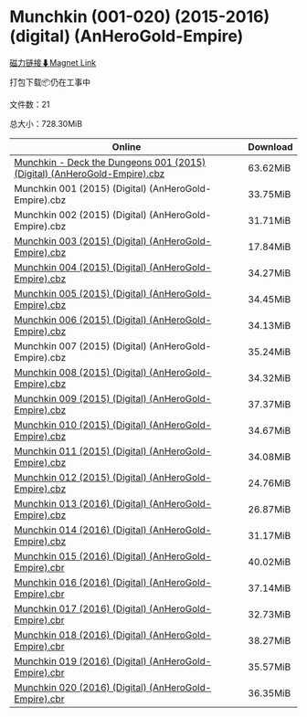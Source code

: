 # Munchkin (001-020) (2015-2016) (digital) (AnHeroGold-Empire)

[磁力链接⬇Magnet Link](magnet:?xt=urn:btih:648c93f9ee4f58403c93c4d18bdb5eed90ae4ba0&dn=Munchkin%20%28001-020%29%20%282015-2016%29%20%28digital%29%20%28AnHeroGold-Empire%29)

打包下载📦仍在工事中

文件数：21

总大小：728.30MiB

Online | Download
--- | ---
[Munchkin - Deck the Dungeons 001 (2015) (Digital) (AnHeroGold-Empire).cbz](https://github.com/alicewish/markdown/blob/master/comic/Munchkin-Deck-Dungeons-001-2015-Digital-AnHeroGold-Empire-cbz.md) | 63.62MiB
Munchkin 001 (2015) (Digital) (AnHeroGold-Empire).cbz | 33.75MiB
Munchkin 002 (2015) (Digital) (AnHeroGold-Empire).cbz | 31.71MiB
[Munchkin 003 (2015) (Digital) (AnHeroGold-Empire).cbz](https://github.com/alicewish/markdown/blob/master/comic/Munchkin-003-2015-Digital-AnHeroGold-Empire-cbz.md) | 17.84MiB
[Munchkin 004 (2015) (Digital) (AnHeroGold-Empire).cbz](https://github.com/alicewish/markdown/blob/master/comic/Munchkin-004-2015-Digital-AnHeroGold-Empire-cbz.md) | 34.27MiB
[Munchkin 005 (2015) (Digital) (AnHeroGold-Empire).cbz](https://github.com/alicewish/markdown/blob/master/comic/Munchkin-005-2015-Digital-AnHeroGold-Empire-cbz.md) | 34.45MiB
[Munchkin 006 (2015) (Digital) (AnHeroGold-Empire).cbz](https://github.com/alicewish/markdown/blob/master/comic/Munchkin-006-2015-Digital-AnHeroGold-Empire-cbz.md) | 34.13MiB
Munchkin 007 (2015) (Digital) (AnHeroGold-Empire).cbz | 35.24MiB
[Munchkin 008 (2015) (Digital) (AnHeroGold-Empire).cbz](https://github.com/alicewish/markdown/blob/master/comic/Munchkin-008-2015-Digital-AnHeroGold-Empire-cbz.md) | 34.32MiB
[Munchkin 009 (2015) (Digital) (AnHeroGold-Empire).cbz](https://github.com/alicewish/markdown/blob/master/comic/Munchkin-009-2015-Digital-AnHeroGold-Empire-cbz.md) | 37.37MiB
[Munchkin 010 (2015) (Digital) (AnHeroGold-Empire).cbz](https://github.com/alicewish/markdown/blob/master/comic/Munchkin-010-2015-Digital-AnHeroGold-Empire-cbz.md) | 34.67MiB
[Munchkin 011 (2015) (Digital) (AnHeroGold-Empire).cbz](https://github.com/alicewish/markdown/blob/master/comic/Munchkin-011-2015-Digital-AnHeroGold-Empire-cbz.md) | 34.08MiB
[Munchkin 012 (2015) (Digital) (AnHeroGold-Empire).cbz](https://github.com/alicewish/markdown/blob/master/comic/Munchkin-012-2015-Digital-AnHeroGold-Empire-cbz.md) | 24.76MiB
[Munchkin 013 (2016) (Digital) (AnHeroGold-Empire).cbz](https://github.com/alicewish/markdown/blob/master/comic/Munchkin-013-2016-Digital-AnHeroGold-Empire-cbz.md) | 26.87MiB
[Munchkin 014 (2016) (Digital) (AnHeroGold-Empire).cbz](https://github.com/alicewish/markdown/blob/master/comic/Munchkin-014-2016-Digital-AnHeroGold-Empire-cbz.md) | 31.17MiB
[Munchkin 015 (2016) (Digital) (AnHeroGold-Empire).cbr](https://github.com/alicewish/markdown/blob/master/comic/Munchkin-015-2016-Digital-AnHeroGold-Empire-cbr.md) | 40.02MiB
[Munchkin 016 (2016) (Digital) (AnHeroGold-Empire).cbr](https://github.com/alicewish/markdown/blob/master/comic/Munchkin-016-2016-Digital-AnHeroGold-Empire-cbr.md) | 37.14MiB
[Munchkin 017 (2016) (Digital) (AnHeroGold-Empire).cbr](https://github.com/alicewish/markdown/blob/master/comic/Munchkin-017-2016-Digital-AnHeroGold-Empire-cbr.md) | 32.73MiB
[Munchkin 018 (2016) (Digital) (AnHeroGold-Empire).cbr](https://github.com/alicewish/markdown/blob/master/comic/Munchkin-018-2016-Digital-AnHeroGold-Empire-cbr.md) | 38.27MiB
[Munchkin 019 (2016) (Digital) (AnHeroGold-Empire).cbr](https://github.com/alicewish/markdown/blob/master/comic/Munchkin-019-2016-Digital-AnHeroGold-Empire-cbr.md) | 35.57MiB
[Munchkin 020 (2016) (Digital) (AnHeroGold-Empire).cbr](https://github.com/alicewish/markdown/blob/master/comic/Munchkin-020-2016-Digital-AnHeroGold-Empire-cbr.md) | 36.35MiB